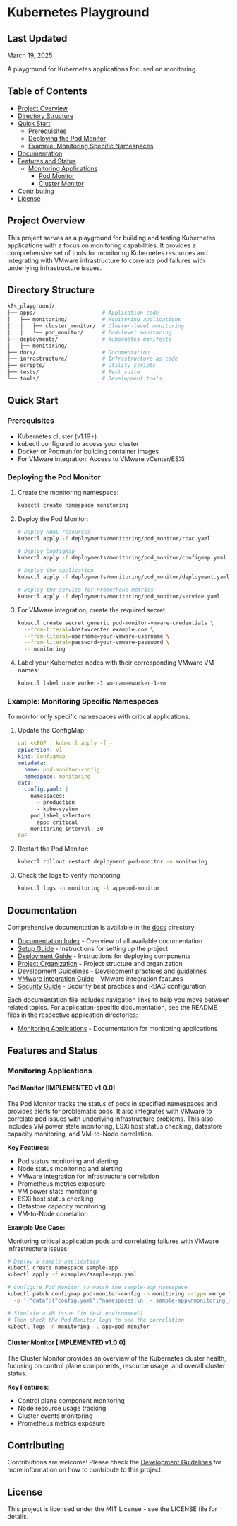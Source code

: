 # Kubernetes Playground

## Last Updated

March 19, 2025

A playground for Kubernetes applications focused on monitoring.

## Table of Contents

- [Project Overview](#project-overview)
- [Directory Structure](#directory-structure)
- [Quick Start](#quick-start)
  - [Prerequisites](#prerequisites)
  - [Deploying the Pod Monitor](#deploying-the-pod-monitor)
  - [Example: Monitoring Specific Namespaces](#example-monitoring-specific-namespaces)
- [Documentation](#documentation)
- [Features and Status](#features-and-status)
  - [Monitoring Applications](#monitoring-applications)
    - [Pod Monitor](#pod-monitor-implemented-v100)
    - [Cluster Monitor](#cluster-monitor-implemented-v100)
- [Contributing](#contributing)
- [License](#license)

## Project Overview

This project serves as a playground for building and testing Kubernetes applications with a focus on monitoring capabilities. It provides a comprehensive set of tools for monitoring Kubernetes resources and integrating with VMware infrastructure to correlate pod failures with underlying infrastructure issues.

## Directory Structure

```bash
k8s_playground/
├── apps/                     # Application code
│   ├── monitoring/           # Monitoring applications
│   │   ├── cluster_monitor/  # Cluster-level monitoring
│   │   └── pod_monitor/      # Pod-level monitoring
├── deployments/              # Kubernetes manifests
│   ├── monitoring/
├── docs/                     # Documentation
├── infrastructure/           # Infrastructure as code
├── scripts/                  # Utility scripts
├── tests/                    # Test suite
└── tools/                    # Development tools
```

## Quick Start

### Prerequisites

- Kubernetes cluster (v1.19+)
- kubectl configured to access your cluster
- Docker or Podman for building container images
- For VMware integration: Access to VMware vCenter/ESXi

### Deploying the Pod Monitor

1. Create the monitoring namespace:

    ```bash
    kubectl create namespace monitoring
    ```

2. Deploy the Pod Monitor:

    ```bash
    # Deploy RBAC resources
    kubectl apply -f deployments/monitoring/pod_monitor/rbac.yaml
    
    # Deploy ConfigMap
    kubectl apply -f deployments/monitoring/pod_monitor/configmap.yaml
    
    # Deploy the application
    kubectl apply -f deployments/monitoring/pod_monitor/deployment.yaml
    
    # Deploy the service for Prometheus metrics
    kubectl apply -f deployments/monitoring/pod_monitor/service.yaml
    ```

3. For VMware integration, create the required secret:

    ```bash
    kubectl create secret generic pod-monitor-vmware-credentials \
      --from-literal=host=vcenter.example.com \
      --from-literal=username=your-vmware-username \
      --from-literal=password=your-vmware-password \
      -n monitoring
    ```

4. Label your Kubernetes nodes with their corresponding VMware VM names:

    ```bash
    kubectl label node worker-1 vm-name=worker-1-vm
    ```

### Example: Monitoring Specific Namespaces

To monitor only specific namespaces with critical applications:

1. Update the ConfigMap:

    ```yaml
    cat <<EOF | kubectl apply -f -
    apiVersion: v1
    kind: ConfigMap
    metadata:
      name: pod-monitor-config
      namespace: monitoring
    data:
      config.yaml: |
        namespaces:
          - production
          - kube-system
        pod_label_selectors:
          app: critical
        monitoring_interval: 30
    EOF
    ```

2. Restart the Pod Monitor:

    ```bash
    kubectl rollout restart deployment pod-monitor -n monitoring
    ```

3. Check the logs to verify monitoring:

    ```bash
    kubectl logs -n monitoring -l app=pod-monitor
    ```

## Documentation

Comprehensive documentation is available in the [docs](docs/) directory:

- [Documentation Index](docs/index.md) - Overview of all available documentation
- [Setup Guide](docs/setup.md) - Instructions for setting up the project
- [Deployment Guide](docs/deployment.md) - Instructions for deploying components
- [Project Organization](docs/project_organization.md) - Project structure and organization
- [Development Guidelines](docs/development.md) - Development practices and guidelines
- [VMware Integration Guide](docs/vmware_integration.md) - VMware integration features
- [Security Guide](docs/security.md) - Security best practices and RBAC configuration

Each documentation file includes navigation links to help you move between related topics. For application-specific documentation, see the README files in the respective application directories:

- [Monitoring Applications](apps/monitoring/README.md) - Documentation for monitoring applications

## Features and Status

### Monitoring Applications

#### Pod Monitor [IMPLEMENTED v1.0.0]

The Pod Monitor tracks the status of pods in specified namespaces and provides alerts for problematic pods. It also integrates with VMware to correlate pod issues with underlying infrastructure problems. This also includes VM power state monitoring, ESXi host status checking, datastore capacity monitoring, and VM-to-Node correlation.

**Key Features:**

- Pod status monitoring and alerting
- Node status monitoring and alerting
- VMware integration for infrastructure correlation
- Prometheus metrics exposure
- VM power state monitoring
- ESXi host status checking
- Datastore capacity monitoring
- VM-to-Node correlation

**Example Use Case:**

Monitoring critical application pods and correlating failures with VMware infrastructure issues:

```bash
# Deploy a sample application
kubectl create namespace sample-app
kubectl apply -f examples/sample-app.yaml

# Configure Pod Monitor to watch the sample-app namespace
kubectl patch configmap pod-monitor-config -n monitoring --type merge \
  -p '{"data":{"config.yaml":"namespaces:\n  - sample-app\nmonitoring_interval: 30"}}'

# Simulate a VM issue (in test environment)
# Then check the Pod Monitor logs to see the correlation
kubectl logs -n monitoring -l app=pod-monitor
```

#### Cluster Monitor [IMPLEMENTED v1.0.0]

The Cluster Monitor provides an overview of the Kubernetes cluster health, focusing on control plane components, resource usage, and overall cluster status.

**Key Features:**

- Control plane component monitoring
- Node resource usage tracking
- Cluster events monitoring
- Prometheus metrics exposure

## Contributing

Contributions are welcome! Please check the [Development Guidelines](docs/development.md) for more information on how to contribute to this project.

## License

This project is licensed under the MIT License - see the LICENSE file for details.
